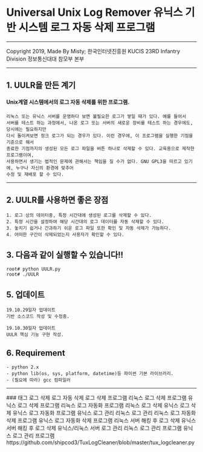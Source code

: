 # Universal Unix Log Remover 유닉스 기반 시스템 로그 자동 삭제 프로그램
<hr/>
Copyright 2019, Made By Misty; 한국인터넷진흥원 KUCIS
23RD Infantry Division 정보통신대대 참모부 본부
<hr/>

## 1. UULR을 만든 계기
#### Unix계열 시스템에서의 로그 자동 삭제를 위한 프로그램.

```
리눅스 또는 유닉스 서버를 운영하다 보면 불필요한 로그가 쌓일 때가 있다. 예를 들어서
서버를 테스트 하는 과정에서, 나온 로그 또는 서버의 새로운 장비를 테스트 하는 경우에도, 당시에는 필요하지만
다시 돌이켜보면 정크 로그가 되는 경우가 있다. 이런 경우에, 이 프로그램을 실행한 기점을 기준으로 해서
종료한 기점까지의 생성된 모든 로그 파일을 버튼 하나로 삭제할 수 있다. 교육용으로 제작한 프로그램이여,
사용하면서 생기는 법적인 문제에 관해서는 책임을 질 수가 없다. GNU GPL3을 따르고 있기에, 누구나 자신의 환경에 맞추어
수정 및 재배포 할 수 있다.
```
<hr>


## 2. UULR를 사용하면 좋은 장점
```
1. 로그 상의 데이터중, 특정 시간대에 생성된 로그를 삭제할 수 있다.
2. 특정 시간을 설정하여 해당 시간대의 로그 데이터를 자동 삭제할 수 있다.
3. 놓치기 쉽거나 간과하기 쉬운 로그 파일 또한 확인 및 자동 삭제가 가능하다.
4. 어떠한 구간이 삭제되었는지 사용자가 확인할 수 있다.
```


## 3. 다음과 같이 실행할 수 있습니다!!
```
root# python UULR.py
root# ./UULR
```


## 5. 업데이트
```
19.10.29일자 업데이트
기반 소스코드 작성 및 수정중.

19.10.30일자 업데이트
UULR 핵심 기능 구현 작성.
```

## 6. Requirement
```
- python 2.x
- python lib(os, sys, platform, datetime)등 파이썬 기본 라이브러리.
- (필요에 따라) gcc 컴파일러
```

<hr/>
### 태그
로그 삭제
로그 자동 삭제
로그 삭제 프로그램
리눅스 로그 삭제 프로그램
유닉스 로그 삭제 프로그램
리눅스 로그 자동화 프로그램
리눅스 로그 삭제
유닉스 로그 삭제
유닉스 로그 자동화 프로그램
유닉스 로그 관리
리눅스 로그 관리
리눅스 로그 자동화 삭제 프로그램
유닉스 로그 자동화 삭제 프로그램
리눅스 서버 해킹 후 로그 삭제
유닉스 서버 해킹 후 로그 삭제
유닉스/리눅스 서버 로그 관리
리눅스 로그 관리 프로그램
유닉스 로그 관리 프로그램
https://github.com/shipcod3/TuxLogCleaner/blob/master/tux_logcleaner.py
